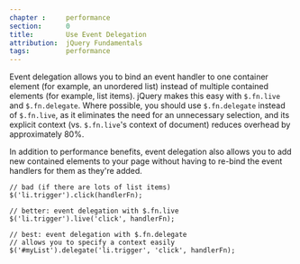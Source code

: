 ```yaml
---
chapter :     performance
section:      0
title:        Use Event Delegation
attribution:  jQuery Fundamentals
tags:         performance
---
```


Event delegation allows you to bind an event handler to one container element
(for example, an unordered list) instead of multiple contained elements (for
example, list items). jQuery makes this easy with `$.fn.live` and `$.fn.delegate`.
Where possible, you should use `$.fn.delegate` instead of `$.fn.live`, as it
eliminates the need for an unnecessary selection, and its explicit context (vs.
`$.fn.live`'s context of document) reduces overhead by approximately 80%.

In addition to performance benefits, event delegation also allows you to add
new contained elements to your page without having to re-bind the event
handlers for them as they're added.

    // bad (if there are lots of list items)
    $('li.trigger').click(handlerFn);

    // better: event delegation with $.fn.live
    $('li.trigger').live('click', handlerFn);

    // best: event delegation with $.fn.delegate
    // allows you to specify a context easily
    $('#myList').delegate('li.trigger', 'click', handlerFn);

